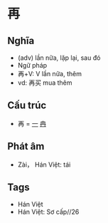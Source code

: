 # 再

## Nghĩa

* (adv) lần nữa, lặp lại, sau đó
* Ngữ pháp
* 再+V: V lần nữa, thêm
* vd: 再买 mua thêm

## Cấu trúc
* 再 = [一](一.md) [冉](冉.md)

## Phát âm

* Zài， Hán Việt: tái

## Tags
* Hán Việt
* Hán Việt: Sơ cấp//26

<script>window.HANZI_FIELD='再';</script>

